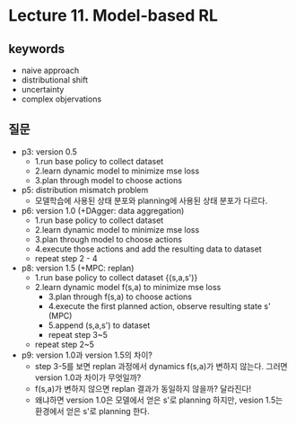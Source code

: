 # Lecture 11. Model-based RL

## keywords
- naive approach
- distributional shift
- uncertainty
- complex objervations

## 질문
- p3: version 0.5
  - 1.run base policy to collect dataset
  - 2.learn dynamic model to minimize mse loss
  - 3.plan through model to choose actions
- p5: distribution mismatch problem
  - 모델학습에 사용된 상태 분포와 planning에 사용된 상태 분포가 다르다.
- p6: version 1.0 (+DAgger: data aggregation)
  - 1.run base policy to collect dataset
  - 2.learn dynamic model to minimize mse loss
  - 3.plan through model to choose actions
  - 4.execute those actions and add the resulting data to dataset
  - repeat step 2 - 4
- p8: version 1.5 (+MPC: replan)
  - 1.run base policy to collect dataset {(s,a,s')}
  - 2.learn dynamic model f(s,a) to minimize mse loss
    - 3.plan through f(s,a) to choose actions
    - 4.execute the first planned action, observe resulting state s' (MPC)
    - 5.append (s,a,s') to dataset
    - repeat step 3~5
  - repeat step 2~5
- p9: version 1.0과 version 1.5의 차이?
  - step 3-5를 보면 replan 과정에서 dynamics f(s,a)가 변하지 않는다. 그러면 version 1.0과 차이가 무엇일까?
  - f(s,a)가 변하지 않으면 replan 결과가 동일하지 않을까? 달라진다!
  - 왜냐하면 version 1.0은 모델에서 얻은 s'로 planning 하지만, vesion 1.5는 환경에서 얻은 s'로 planning 한다.
 
